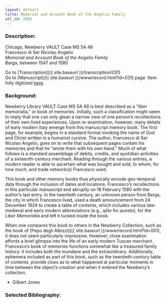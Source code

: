 ```yaml
---
layout: default
title: Memorial and Account Book of the Angelio Family
utl_id: 2956
---
```


###  Description:

Chicago, Newberry VAULT Case MS 5A 46<br>
Francesco di Ser Nicolao Angelio<br>
_Memorial and Account Book of the Angelio Family_<br>
Barga, between 1547 and 1580

Go to [Transcription]({{ site.baseurl }}/transcription/031)<br>
Go to [Manuscript]({{ site.baseurl }}/www/record.html?id=031) page 
Item fully digitized [here](http://collections.carli.illinois.edu/cdm/ref/collection/nby_dig/id/22172).

###  Background:

Newberry Library VAULT Case MS 5A 46 is best described as a “liber memorialia,” or book of memories. Initially, such a classification might seem to imply that one can only glean a narrow view of one person’s recollections of their own lived experiences. Upon re-examination, however, many details of early modern Italy emerge from this manuscript memory book. The first page, for example, begins in a standard format invoking the name of God and Christ written in a humanist cursive. The author, Francesco di Ser Nicolao Angelio, goes on to write that subsequent pages contain his memories and that he “wrote them with his own hand.” Much of what follows is a standard assemblage of debits, credits, and quotidian activities of a sixteenth-century merchant. Reading through the various entries, a modern reader is able to ascertain what was bought and sold, to whom, for how much, and trade network(s) Francesco used.

This book and other memory books thus physically encode geo-temporal data through the inclusion of dates and locations. Francesco’s recollections in this particular manuscript end abruptly on 18 February 1580 with the author’s last entry. In the twentieth century, an unknown person from Barga, the city in which Francesco lived, used a death announcement from 24 December 1924 to create a table of contents, which includes various late-medieval and early modern abbreviations (e.g., <i>qs<span style="line-height:107%">̄to</span></i> for <i>questo</i>), for the <i>Liber Memorialia</i> and left it tucked inside the book.

When one compares this book to others in the Newberry Collection, such as the book of [Pepo degli Albizzi]({{ site.baseurl }}/www/record.html?id=001), it does not seem particularly impressive. However, close examination affords a brief glimpse into the life of an early modern Tuscan merchant. Francesco’s book of memories functions somewhat like a treasured family history: it includes both the mundane and the extraordinary. Additionally, ephemera included as part of this book, such as the twentieth-century table of contents, provide clues as to what happened at particular moments in time between the object’s creation and when it entered the Newberry’s collection.
-  Gilbert Jones

###  Selected Bibliography:



